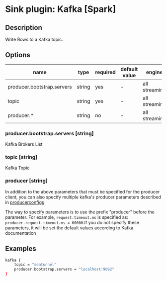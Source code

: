# Sink plugin: Kafka [Spark]

## Description

Write Rows to a Kafka topic.

## Options

| name | type | required | default value | engine |
| --- | --- | --- | --- | --- |
| producer.bootstrap.servers | string | yes | - | all streaming |
| topic | string | yes | - | all streaming |
| producer.* | string | no | - | all streaming |

### producer.bootstrap.servers [string]

Kafka Brokers List

### topic [string]

Kafka Topic

### producer [string]

In addition to the above parameters that must be specified for the producer client, you can also specify multiple kafka's producer parameters described in [producerconfigs](http://kafka.apache.org/10/documentation.html#producerconfigs)

The way to specify parameters is to use the prefix "producer" before the parameter. For example, `request.timeout.ms` is specified as: `producer.request.timeout.ms = 60000`.If you do not specify these parameters, it will be set the default values according to Kafka documentation

## Examples

```bash
kafka {
    topic = "seatunnel"
    producer.bootstrap.servers = "localhost:9092"
}
```

